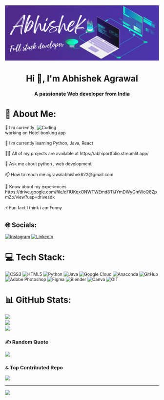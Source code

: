 ![MasterHead](https://github.com/abhii14/abhii14/blob/main/Abhishek.gif?raw=true)

<h1 align="center">Hi 👋, I'm Abhishek Agrawal</h1>
<h3 align="center">A passionate Web developer from India</h3>

# 💫 About Me:
 <img align="right" alt="Coding" width="400" src="https://www.careerguide.com/career/wp-content/uploads/2020/03/full-stack-development.gif">
🔭 I’m currently working on Hotel booking app<br><br>🌱 I’m currently learning Python, Java, React<br><br>👨‍💻 All of my projects are available at https://abhiportfolio.streamlit.app/<br><br>💬 Ask me about python , web development<br><br>📫 How to reach me agrawalabhishek622@gmail.com<br><br>📄 Know about my experiences https://drive.google.com/file/d/1UKqxONWTWEmd8TiJYmDWyGmWoQ8ZpmZo/view?usp=drivesdk<br><br>⚡ Fun fact I think i am Funny

## 🌐 Socials:
[![Instagram](https://img.shields.io/badge/Instagram-%23E4405F.svg?logo=Instagram&logoColor=white)](https://instagram.com/abhishek_ag14) [![LinkedIn](https://img.shields.io/badge/LinkedIn-%230077B5.svg?logo=linkedin&logoColor=white)](https://www.linkedin.com/in/abhishek-agrawal-525ba127b) 

# 💻 Tech Stack:
![CSS3](https://img.shields.io/badge/css3-%231572B6.svg?style=for-the-badge&logo=css3&logoColor=white) ![HTML5](https://img.shields.io/badge/html5-%23E34F26.svg?style=for-the-badge&logo=html5&logoColor=white) ![Python](https://img.shields.io/badge/python-3670A0?style=for-the-badge&logo=python&logoColor=ffdd54) ![Java](https://img.shields.io/badge/java-%23ED8B00.svg?style=for-the-badge&logo=java&logoColor=white) ![Google Cloud](https://img.shields.io/badge/Google%20Cloud-%234285F4.svg?style=for-the-badge&logo=google-cloud&logoColor=white) ![Anaconda](https://img.shields.io/badge/Anaconda-%2344A833.svg?style=for-the-badge&logo=anaconda&logoColor=white) ![GitHub](https://img.shields.io/badge/GitHub-%23121011.svg?style=for-the-badge&logo=github&logoColor=white) ![Adobe Photoshop](https://img.shields.io/badge/adobephotoshop-%2331A8FF.svg?style=for-the-badge&logo=adobephotoshop&logoColor=white) 	![Figma](https://img.shields.io/badge/figma-%23F24E1E.svg?style=for-the-badge&logo=figma&logoColor=white) ![Blender](https://img.shields.io/badge/blender-%23F5792A.svg?style=for-the-badge&logo=blender&logoColor=white) ![Canva](https://img.shields.io/badge/Canva-%2300C4CC.svg?style=for-the-badge&logo=Canva&logoColor=white) ![GIT](https://img.shields.io/badge/Git-fc6d26?style=for-the-badge&logo=git&logoColor=white)
# 📊 GitHub Stats:
![](https://github-readme-stats.vercel.app/api?username=abhii14&theme=radical&hide_border=false&include_all_commits=false&count_private=false)<br/>
![](https://github-readme-streak-stats.herokuapp.com/?user=abhii14&theme=radical&hide_border=false)<br/>
![](https://github-readme-stats.vercel.app/api/top-langs/?username=abhii14&theme=radical&hide_border=false&include_all_commits=false&count_private=false&layout=compact)<br/>

### ✍️ Random Quote
![](https://quotes-github-readme.vercel.app/api?type=horizontal&theme=radical)

### 🔝 Top Contributed Repo
![](https://github-contributor-stats.vercel.app/api?username=abhii14&limit=5&theme=dracula&combine_all_yearly_contributions=true)

---
[![](https://visitcount.itsvg.in/api?id=abhii14&icon=4&color=0)](https://visitcount.itsvg.in)

<!-- Proudly created with GPRM ( https://gprm.itsvg.in ) -->
